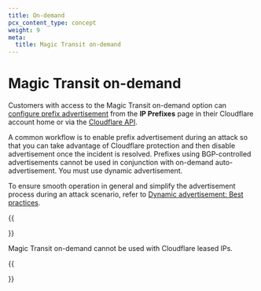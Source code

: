 ```yaml
---
title: On-demand
pcx_content_type: concept
weight: 9
meta:
  title: Magic Transit on-demand
---
```


# Magic Transit on-demand

Customers with access to the Magic Transit on-demand option can [configure prefix advertisement](/byoip/how-to/configure-dynamic-advertisement/) from the **IP Prefixes** page in their Cloudflare account home or via the [Cloudflare API](/api/operations/ip-address-management-dynamic-advertisement-get-advertisement-status). 

A common workflow is to enable prefix advertisement during an attack so that you can take advantage of Cloudflare protection and then disable advertisement once the incident is resolved. Prefixes using BGP-controlled advertisements cannot be used in conjunction with on-demand auto-advertisement. You must use dynamic advertisement.

To ensure smooth operation in general and simplify the advertisement process during an attack scenario, refer to [Dynamic advertisement: Best practices](/byoip/concepts/dynamic-advertisement/best-practices).

{{<Aside type="note">}}

Magic Transit on-demand cannot be used with Cloudflare leased IPs.

{{</Aside>}}